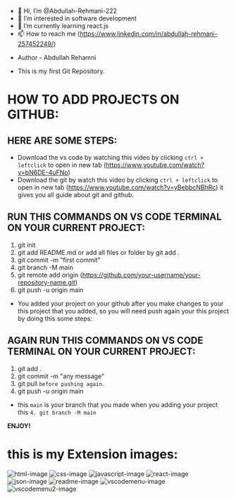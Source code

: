 - 👋 Hi, I’m @Abdullah-Rehmani-222
- 👀 I’m interested in software development
- 🌱 I’m currently learning react.js
- 📫 How to reach me (https://www.linkedin.com/in/abdullah-rehmani-257452249/)
* Author - Abdullah Rehamni
- This is my first Git Repository.

# HOW TO ADD PROJECTS ON GITHUB:

## HERE ARE SOME STEPS:
- Download the vs code by watching this video by clicking `ctrl + leftclick` to open in new tab (https://www.youtube.com/watch?v=bN6DE-4uFNo)
- Download the git by watch this video by clicking `ctrl + leftclick` to open in new tab (https://www.youtube.com/watch?v=yBebbcNBhRc) it gives you all guide about git and github.

## RUN THIS COMMANDS ON VS CODE TERMINAL ON YOUR CURRENT PROJECT:
1. git init
2. git add README.md or add all files or folder by git add .
3. git commit -m "first commit"
4. git branch -M main
5. git remote add origin (https://github.com/your-username/your-repository-name.git)
6. git push -u origin main

* You added your project on your github after you make changes to your this project that you added, so you will need push again your this project by doing this some steps:

## AGAIN RUN THIS COMMANDS ON VS CODE TERMINAL ON YOUR CURRENT PROJECT:
1. git add .
2. git commit -m "any message"
3. git pull `before pushing again`.
4. git push -u origin main
- this `main` is your branch that you made when you adding your project this `4. git branch -M main`

**ENJOY!**


# this is my Extension images:
![html-image](https://github.com/user-attachments/assets/742bf8bb-3b55-40c9-b48b-8327b03a9b95)
![css-image](https://github.com/user-attachments/assets/2efc3437-4542-4b30-a167-27fd87b524a6)
![javascript-image](https://github.com/user-attachments/assets/3f4f1173-6df5-4a90-924b-3f1e9c3df491)
![react-image](https://github.com/user-attachments/assets/34a65ae5-d5e4-42ba-af2f-eb45e30eeaf9)
![json-image](https://github.com/user-attachments/assets/735ed109-a6dc-48f0-8550-70e6d73cfe75)
![readme-image](https://github.com/user-attachments/assets/9d1d0bd9-c793-47d9-8ebd-e0d5b5e507c3)
![vscodemenu-image](https://github.com/user-attachments/assets/9e3661ee-2ea9-4a5d-8ec2-9d4754864ada)
![vscodemenu2-image](https://github.com/user-attachments/assets/5395a426-3fe7-4ab1-8999-cd14042e06cc)



